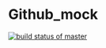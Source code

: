 # Github_mock
[![build status of master](https://travis-ci.org/Ameya221/Github567.svg?branch=HW05a_Mocking)](https://travis-ci.org/Ameya221/Github567)


